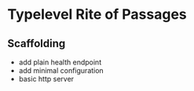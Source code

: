 # Typelevel Rite of Passages

## Scaffolding

- add plain health endpoint
- add minimal configuration
- basic http server